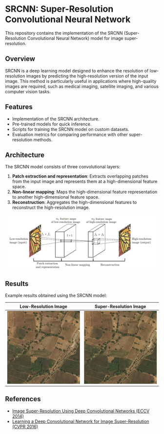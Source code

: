 # SRCNN: Super-Resolution Convolutional Neural Network

This repository contains the implementation of the SRCNN (Super-Resolution Convolutional Neural Network) model for image super-resolution.

## Overview

SRCNN is a deep learning model designed to enhance the resolution of low-resolution images by predicting the high-resolution version of the input image. This method is particularly useful in applications where high-quality images are required, such as medical imaging, satellite imaging, and various computer vision tasks.

## Features

- Implementation of the SRCNN architecture.
- Pre-trained models for quick inference.
- Scripts for training the SRCNN model on custom datasets.
- Evaluation metrics for comparing performance with other super-resolution methods.

## Architecture

The SRCNN model consists of three convolutional layers:

1. **Patch extraction and representation**: Extracts overlapping patches from the input image and represents them at a high-dimensional feature space.
2. **Non-linear mapping**: Maps the high-dimensional feature representation to another high-dimensional feature space.
3. **Reconstruction**: Aggregates the high-dimensional features to reconstruct the high-resolution image.

![SRCNN Architecture](images/srcnn_1.PNG)


## Results

Example results obtained using the SRCNN model:

| Low-Resolution Image | Super-Resolution Image |
|----------------------|------------------------|
| ![LR](images/srcnn_lr.jpg) | ![SR](images/srcnn_sr.jpg) | 

## References

- [Image Super-Resolution Using Deep Convolutional Networks (ECCV 2014)](https://arxiv.org/abs/1501.00092)
- [Learning a Deep Convolutional Network for Image Super-Resolution (CVPR 2016)](https://ieeexplore.ieee.org/document/7780551)



